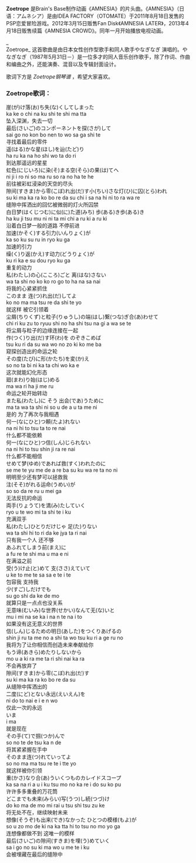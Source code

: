 

**Zoetrope** 是Brain's Base制作动画《AMNESIA》的片头曲。《AMNESIA》（日语：アムネシア）是由IDEA
FACTORY（OTOMATE）于2011年8月18日发售的PSP恋爱冒险游戏。2012年3月15日贩售Fan Disk《AMNESIA
LATER》，2013年4月18日贩售续篇《AMNESIA CROWD》。同年一月开始播放电视动画。

_  
Zoetrope_ 这首歌曲是由日本女性创作型歌手和同人歌手やなぎなぎ
演唱的。やなぎなぎ（1987年5月31日－）是一位多才的同人音乐创作歌手，除了作词、作曲和编曲之外，还能演奏、混音以及专辑封面设计。

  
歌词下方是 _Zoetrope钢琴谱_ ，希望大家喜欢。

### Zoetrope歌词：

崖(が)け落(お)ち失(な)くしてしまった  
ka ke o chi na ku shi te shi ma tta  
坠入深渊，失去一切  
最后(さいご)のコンポーネントを探(さが)して  
sai go no kon bo nen to wo sa ga shi te  
寻找着最后的零件  
遥(はる)かな星(ほし)を辿(たど)り  
ha ru ka na ho shi wo ta do ri  
到达那遥远的星星  
虹色(にじいろ)に染(そ)まる空(そら)の果(は)てヘ  
ni ji i ro ni so ma ru so ra no ha te he  
前往被彩虹浸染的天空的尽头  
隙间(すきま)から零(こぼ)れ出(だ)す小(ちい)さな灯(ひ)に囚(とら)われ  
su ki ma ka ra ko bo re da su chi i sa na hi ni to ra wa re  
缝隙中挥洒出的回忆被微弱的灯火所囚禁  
白日梦(はくじつむ)に似(に)た道(みち) 歩(ある)き歩(ある)き  
ha ku ji tsu mu ni ni ta mi chi a ru ki a ru ki  
沿着白日梦一般的道路 不停前进  
加速(かそく)する引力(いんりょく)が  
ka so ku su ru in ryo ku ga  
加速的引力  
缲(く)り返(かえ)す动力(どうりょく)が  
ku ri ka e su dou ryo ku ga  
重复的动力  
私(わたし)の心(こころ)ごと 离(はな)さない  
wa ta shi no ko ko ro go to ha na sa nai  
将我的心紧紧抓住  
このまま 连(つ)れ出(だ)してよ  
ko no ma ma tsu re da shi te yo  
就这样 被它引领着  
尘屑(ちりくず)と粒子(りゅうし)の端(はし)繋(つな)ぎ合(あ)わせて  
chi ri ku zu to ryuu shi no ha shi tsu na gi a wa se te  
将尘屑与粒子的边缘连接在一起  
作(つく)り出(だ)す环(わ)を のぞきこめば  
tsu ku ri da su wa wo no zo ki ko me ba  
窥探创造出的命运之轮  
その度(たび)に形(かたち)を変(か)え  
so no ta bi ni ka ta chi wo ka e  
这次就能幻化形态  
廻(まわ)り始(はじ)める  
ma wa ri ha ji me ru  
命运之轮开始转动  
また私(わたし)に そう 出会(であ)うために  
ma ta wa ta shi ni so u de a u ta me ni  
是的 为了再次与我相遇  
何一(なにひと)つ頼(たよ)れない  
na ni hi to tsu ta to re nai  
什么都不能依赖  
何一(なにひと)つ信(しん)じられない  
na ni hi to tsu shin ji ra re nai  
什么都不能相信  
せめて梦(ゆめ)であれば救(すく)われたのに  
se me te yu me de a re ba su ku wa re ta no ni  
明明至少还有梦可以拯救我  
注(そそ)がれる运命(うめい)が  
so so da re ru u mei ga  
无法反抗的命运  
両手(りょうて)を満(み)たしていく  
ryo u te wo mi ta shi te i ku  
充满双手  
私(わたし)ひとりだけじゃ 足(た)りない  
wa ta shi hi to ri da ke jya ta ri nai  
只有我一个人 还不够  
あふれてしまう前(まえ)に  
a fu re te shi ma u ma e ni  
在满溢之前  
受(う)け止(と)めて 支(ささ)えていて  
u ke to me te sa sa e te i te  
包容我 支持我  
少(すご)しだけでも  
su go shi da ke de mo  
就算只是一点点也没关系  
无意味(むいみ)な世界(せかい)なんて无(な)いと  
mu i mi na se ka i na n te na i to  
如果没有这无意义的世界  
信(しん)じるための明日(あした)をつくりあげるの  
shin ji ru ta me no a shi ta wo tsu ku ri a ge ru no  
我将为了让你相信而创造未来奉献给你  
もう谛(あきら)めたりしないから  
mo u a ki ra me ta ri shi nai ka ra  
不会再放弃了  
隙间(すきま)から零(こぼ)れ出(だ)す  
su ki ma ka ra ko bo re da su  
从缝隙中挥洒出的  
二度(にど)とない永远(えいえん)を  
ni do to nai e i e n wo  
仅此一次的永远  
いま  
i ma  
就是现在  
その手(て)で掴(つか)んで  
so no te de tsu ka n de  
将其紧紧握在手中  
そのまま连(つ)れていってよ  
so no ma ma tsu re te i tte yo  
就这样被你引领  
重(かさ)なり合(あ)ういくつものカレイドスコープ  
ka sa na ri a u i ku tsu mo no ka re i do su ko pu  
许许多多重叠的万花筒  
どこまでも未来(みらい)写(うつ)し続(つづ)け  
do ko ma de mo mi rai u tsu shi tsu zu ke  
将无处不在，继续映射未来  
想像(そうぞ)も出来(でき)なかった ひとつの模様(もよ)が  
so u zo mo de ki na ka tta hi to tsu no mo yo ga  
连想像都做不到 这唯一的模样  
最后(さいご)の隙间(すきま)を埋(う)めていく  
sa i go no su ki ma wo u me te i ku  
会被埋藏在最后的缝隙中


